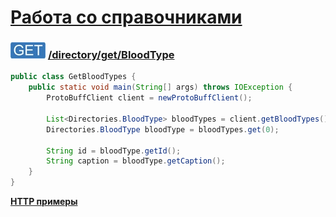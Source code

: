 [Работа со справочниками](../../../index.md)
=========================================

### ![GET](../../../../../img/get.png) [/directory/get/BloodType](../index.md)

```java
public class GetBloodTypes {
    public static void main(String[] args) throws IOException {
        ProtoBuffClient client = newProtoBuffClient();

        List<Directories.BloodType> bloodTypes = client.getBloodTypes();
        Directories.BloodType bloodType = bloodTypes.get(0);

        String id = bloodType.getId();
        String caption = bloodType.getCaption();
    }
}
```

**[HTTP примеры](get.md)**